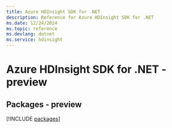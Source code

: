 ```yaml
---
title: Azure HDInsight SDK for .NET
description: Reference for Azure HDInsight SDK for .NET
ms.date: 12/24/2024
ms.topic: reference
ms.devlang: dotnet
ms.service: hdinsight
---
```

# Azure HDInsight SDK for .NET - preview
## Packages - preview
[!INCLUDE [packages](hdinsight-index.md)]